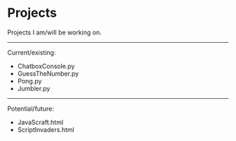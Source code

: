# Projects
Projects I am/will be working on.

---
  Current/existing:
  - ChatboxConsole.py
  - GuessTheNumber.py
  - Pong.py
  - Jumbler.py
---
  Potential/future:
  - JavaScraft.html
  - ScriptInvaders.html
